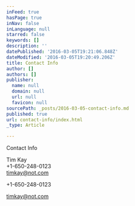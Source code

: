 ```yaml
---
inFeed: true
hasPage: true
inNav: false
inLanguage: null
starred: false
keywords: []
description: ''
datePublished: '2016-03-05T19:21:06.848Z'
dateModified: '2016-03-05T19:20:49.206Z'
title: Contact Info
author: []
authors: []
publisher:
  name: null
  domain: null
  url: null
  favicon: null
sourcePath: _posts/2016-03-05-contact-info.md
published: true
url: contact-info/index.html
_type: Article

---
```

Contact Info

Tim Kay  
+1-650-248-0123  
timkay@not.com

+1-650-248-0123

timkay@not.com